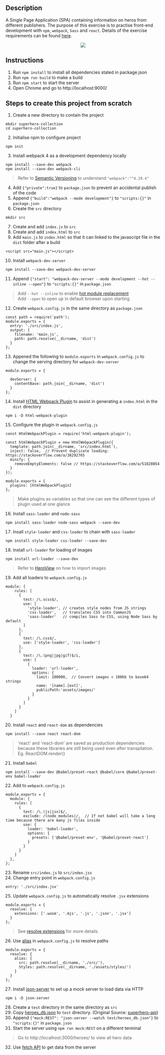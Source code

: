 ## Description
A Single Page Application (SPA) containing information on heros from different publishers.
The purpose of this exercise is to practise front-end development with `npm`, `webpack`, `Sass` and `react`.
Details of the exercise requirements can be found [here](https://github.com/janakanuwan/web-page-design/tree/master/react-exercise-1 "CS3249 Tutorial Exercise - React").

<p align="center">
<img src="docs/screen-recording.gif" />
</p>

## Instructions
1. Run `npm install` to install all dependencies stated in package.json
2. Run `npm run build` to make a build
3. Run `npm start` to start the server
4. Open Chrome and go to http://localhost:9000/ 

## Steps to create this project from scratch
1. Create a new directory to contain the project
```
mkdir superhero-collection
cd superhero-collection
```
2. Initialise npm to configure project
```
npm init
```
3. Install webpack 4 as a development dependency locally
```
npm install --save-dev webpack
npm install --save-dev webpack-cli
```
> Refer to [Semantic Versioning](https://bytearcher.com/articles/semver-explained-why-theres-a-caret-in-my-package-json/) to understand `"webpack":"^4.29.4"`
4. Add `{"private":true}` to `package.json` to prevent an accidental publish of the code
5. Append `{"build":"webpack --mode development"}` to `"scripts:{}"` in `package.json`
6. Create the `src` directory
```
mkdir src
```
7. Create and add `index.js` to `src`
8. Create and add `index.html` to `src`
9. Add `main.js` to `index.html` so that it can linked to the javascript file in the `dist` folder after a build
```
<script src="main.js"></script>
```
10. Install `webpack-dev-server`
```
npm install --save-dev webpack-dev-server
```
11. Append `{"start": "webpack-dev-server --mode development --hot --inline --open"}` to `"scripts:{}"` in `package.json`
> Add `--hot --inline` to enable [hot module replacement](https://webpack.js.org/concepts/hot-module-replacement/) <br>
> Add `--open` to open up in default browser upon starting
12. Create `webpack.config.js` in the same directory as `package.json`
```
const path = require('path');
module.exports = {
  entry: './src/index.js',
  output: {
    filename: 'main.js',
    path: path.resolve(__dirname, 'dist')
  }
};
```
13. Appened the following to `module.exports` in `webpack.config.js` to change the serving directory for `webpack-dev-server`
```
module.exports = {
  
  devServer: {
    contentBase: path.join(__dirname, 'dist')
  }
};
```
14. Install [HTML Webpack Plugin](https://github.com/jantimon/html-webpack-plugin) to assist in generating a `index.html` in the `dist` directory
```
npm i -D html-webpack-plugin
```
15. Configure the plugin in `webpack.config.js`
```
const HtmlWebpackPlugin = require('html-webpack-plugin');

const htmlWebpackPlugin = new HtmlWebpackPlugin({
  template: path.join(__dirname, 'src/index.html'),
  inject: false,  // Prevent duplicate loading: https://stackoverflow.com/a/38292765
  minify: {
    removeEmptyElements: false // https://stackoverflow.com/a/51820854
  }
});

module.exports = {
  plugins: [htmlWebpackPlugin]
};
```
> Make plugins as variables so that one can see the different types of plugin used at one glance
16. Install `sass-loader` and `node-sass`
```
npm install sass-loader node-sass webpack --save-dev
```
17. Insall `style-loader` and `css-loader` to chain with `sass-loader`
```
npm install style-loader css-loader --save-dev
```
18. Install `url-loader` for loading of images
```
npm install url-loader --save-dev
```
> Refer to [HeroView](src/components/HeroView.js) on how to import images
19. Add all loaders to `webpack.config.js`
```
module: {
    rules: [
      {
        test: /\.scss$/,
        use: [
          'style-loader', // creates style nodes from JS strings
          'css-loader',   // translates CSS into CommonJS
          'sass-loader'   // compiles Sass to CSS, using Node Sass by default
        ]
      },
      {
        test: /\.css$/,
        use: ['style-loader', 'css-loader']
      },
      {
        test: /\.(png|jpg|gif)$/i,
        use: [
          {
            loader: 'url-loader',
            options: {
              limit: 100000,  // Convert images < 100kb to base64 strings
              name: '[name].[ext]',
              publicPath:'assets/images/'
            }
          }
        ]
      }
    ]
  }
```
20. Install `react` and `react-dom` as dependencies
```
npm install --save react react-dom
```

> 'react' and 'react-dom' are saved as production dependencies because these libraries are still being used even after transpilation.
> Eg. ReactDOM.render()

21. Install `babel`
```
npm install --save-dev @babel/preset-react @babel/core @babel/preset-env babel-loader
```
22. Add to `webpack.config.js`
```
module.exports = {
  module: {
    rules: [
      {
        test: /\.(js|jsx)$/,
        exclude: /(node_modules)/,  // If not babel will take a long time because there are many js files inside
        use: {
          loader: 'babel-loader',
          options: {
            presets: ['@babel/preset-env', '@babel/preset-react']
          }
        }
      }
    ]
  },
};
```
23. Rename `src/index.js` to `src/index.jsx`
24. Change entry point in `webpack.config.js`
```
entry: './src/index.jsx'
```
25. Update `webpack.config.js` to automatically resolve `.jsx` extensions
```
module.exports = {
  resolve: {
    extensions: ['.wasm', '.mjs', '.js', '.json', '.jsx']
  }
};
```
> See [resolve extensions](https://webpack.js.org/configuration/resolve/#resolveextensions) for more details
26. Use [alias](https://webpack.js.org/configuration/resolve/#resolvealias) in `webpack.config.js` to resolve paths
```
module.exports = {
  resolve: {
    alias: {
      src: path.resolve(__dirname, './src/'),
      Styles: path.resolve(__dirname, './assets/styles/')
    }
  }
};
```
27. Install [json-server](https://github.com/typicode/json-server) to set up a mock server to load data via HTTP
```
npm i -D json-server
```
28. Create a `test` directory in the same directory as `src`
29. Copy [heroes_db.json](https://raw.githubusercontent.com/janakanuwan/web-page-design/master/webpack-example-react-3/test/heroes_db.json) to `test` directory. (Original Source: [superhero-api](https://github.com/akabab/superhero-api))
30. Append `{"mock:REST": "json-server --watch test/heroes_db.json"}` to `"scripts:{}"` in `package.json`
31. Start the server using `npm run mock:REST` on a different terminal
> Go to http://localhost:3000/heroes/ to view all hero data
32. Use [fetch API](https://developer.mozilla.org/en-US/docs/Web/API/Fetch_API/Using_Fetch) to get data from the server